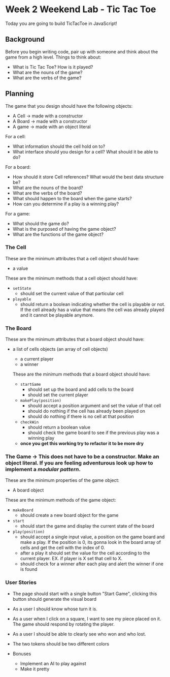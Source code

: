 # Week 2 Weekend Lab - Tic Tac Toe

Today you are going to build TicTacToe in JavaScript!


## Background

Before you begin writing code, pair up with someone and think about the game from a high level. Things to think about:

- What is Tic Tac Toe? How is it played?
- What are the nouns of the game?
- What are the verbs of the game?

## Planning
The game that you design should have the following objects:

- A Cell -> made with a constructor
- A Board -> made with a constructor
- A game -> made with an object literal

For a cell:

- What information should the cell hold on to?
- What interface should you design for a cell? What should it be able to do?

For a board:

- How should it store Cell references? What would the best data structure be?
- What are the nouns of the board?
- What are the verbs of the board?
- What should happen to the board when the game starts?
- How can you determine if a play is a winning play?

For a game:

- What should the game do?
- What is the purposed of having the game object?
- What are the functions of the game object?

### The Cell

These are the minimum attributes that a cell object should have:

- a value

These are the minimum methods that a cell object should have:

- `setState`
    - should set the current value of that particular cell
- `playable`
    - should return a boolean indicating whether the cell is playable or not. If the cell already has a value that means the cell was already played and it cannot be playable anymore.

### The Board

These are the minimum attributes that a board object should have:

- a list of cells objects (an array of cell objects)
  - a current player
  - a winner

  These are the minimum methods that a board object should have:

  - `startGame`
      - should set up the board and add cells to the board
      - should set the current player
  - `makePlay(position)`
      - should accept a position argument and set the value of that cell
      - should do nothing if the cell has already been played on
      - should do nothing if there is no cell at that position
  - `checkWin`
      - should return a boolean value
      - should check the game board to see if the previous play was a winning play
  - **once you get this working try to refactor it to be more dry**

### The Game -> This does not have to be a constructor. Make an object literal. If you are feeling adventurous look up how to implement a *modular pattern*.

  These are the minimum properties of the game object:

  - A board object

  These are the minimum methods of the game object:

  - `makeBoard`
      - should create a new board object for the game
  - `start`
      - should start the game and display the current state of the board
  - `play(position)`
      - should accept a single input value, a position on the game board and make a play. If the position is 0, its gonna look in the board array of cells and get the cell with the index of 0. 
      - after a play it should set the value for the cell according to the current player. EX. if player is X set that cell to X.
      - should check for a winner after each play and alert the winner if one is found



### User Stories

* The page should start with a single button "Start Game", clicking this button should generate the visual board
* As a user I should know whose turn it is.
* As a user when I click on a square, I want to see my piece placed on it.
 The game should respond by rotating the player. 
* As a user I should be able to clearly see who won and who lost.
* The two tokens should be two different colors

* Bonuses
   * Implement an AI to play against
   * Make it pretty
